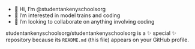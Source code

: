 - 👋 Hi, I’m @studentankenyschoolsorg
- 👀 I’m interested in model trains and coding
- 💞️ I’m looking to collaborate on anything involving coding

studentankenyschoolsorg/studentankenyschoolsorg is a ✨ special ✨ repository because its `README.md` (this file) appears on your GitHub profile.
